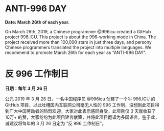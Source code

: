 ANTI-996 DAY
===

**Date: March 26th of each year.**

On March 26th, 2019, a Chinese programmer @996icu created a GitHub project 996.ICU. This project is about the 996-working mode in China. The project received more than 100,000 stars in just three days, and persony Chinese programmers translated the project into multiple languages. We recommend to promote March 26th for each year as "ANTI-996 DAY".



反 996 工作制日
===

**日期：每年 3 月 26 日**

公元 2019 年 3 月 26 日，一名中国程序员 @996icu 创建了一个叫 996.ICU 的 GitHub 项目，以此吐槽国内互联网公司毫无人性的 996 工作制，没想到此项目得到广大中国劳动者的热烈欢迎，大家对此表示感同身受，此项目仅 3 天就收获了 10万+ 的赞，大家纷纷为此项目建言献策，并将此项目翻译为多国语言，鉴于此，诚建议将每年的 3 月 26 日定为 “反 996 工作制日”。
